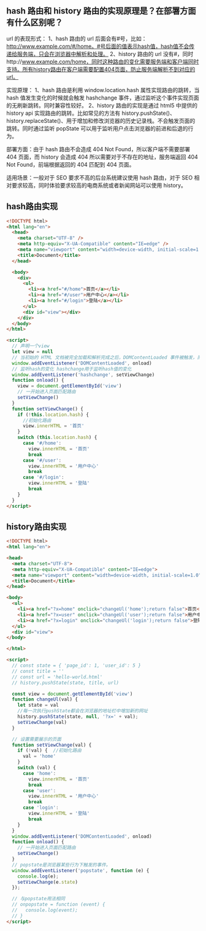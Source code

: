 ## hash 路由和 history 路由的实现原理是？在部署方面有什么区别呢？

url 的表现形式：
1、hash 路由的 url 后面会有#号，比如：http://www.example.com/#/home。#号后面的值表示hash值，hash值不会传递给服务端，只会在浏览器中解析和处理。
2、history 路由的 url 没有#，同时http://www.example.com/home，同时这种路由的变化需要服务端和客户端同时支持。所有history路由在客户端需要配置404页面，防止服务端解析不到对应的url。

实现原理：
1、hash 路由是利用 window.location.hash 属性实现路由的跳转，当 hash 值发生变化的时候就会触发 hashchange 事件，通过监听这个事件实现页面的无刷新跳转。同时兼容性较好。
2、history 路由的实现是通过 html5 中提供的 history api 实现路由的跳转。比如常见的方法有 history.pushState()、history.replaceState()、用于增加和修改浏览器的历史记录栈。不会触发页面的跳转。同时通过监听 popState 可以用于监听用户点击浏览器的前进和后退的行为。

部署方面：由于 hash 路由不会造成 404 Not Found，所以客户端不需要部署 404 页面，而 history 会造成 404 所以需要对于不存在的地址，服务端返回 404 Not Found，前端根据返回的 404 匹配到 404 页面。

适用场景：一般对于 SEO 要求不高的后台系统建议使用 hash 路由，对于 SEO 相对要求较高，同时体验要求较高的电商系统或者新闻网站可以使用 history。

## hash路由实现

```html
<!DOCTYPE html>
<html lang="en">
  <head>
    <meta charset="UTF-8" />
    <meta http-equiv="X-UA-Compatible" content="IE=edge" />
    <meta name="viewport" content="width=device-width, initial-scale=1.0" />
    <title>Document</title>
  </head>

  <body>
    <div>
      <ul>
        <li><a href="#/home">首页</a></li>
        <li><a href="#/user">用户中心</a></li>
        <li><a href="#/login">登陆</a></li>
      </ul>
      <div id="view"></div>
    </div>
  </body>
</html>

<script>
  // 声明一个view
  let view = null
  // 当初始的 HTML 文档被完全加载和解析完成之后，DOMContentLoaded 事件被触发，而无需等待样式表、图像和子框架的完全加载。
  window.addEventListener('DOMContentLoaded', onload)
  // 监听hash的变化 hashchange用于监听hash值的变化
  window.addEventListener('hashchange', setViewChange)
  function onload() {
    view = document.getElementById('view')
    // 一开始进入页面匹配路由
    setViewChange()
  }
  function setViewChange() {
    if (!this.location.hash) {
      //初始化路由
      view.innerHTML = '首页'
    }
    switch (this.location.hash) {
      case '#/home':
        view.innerHTML = '首页'
        break
      case '#/user':
        view.innerHTML = '用户中心'
        break
      case '#/login':
        view.innerHTML = '登陆'
        break
    }
  }
</script>
```

## history路由实现

```html
<!DOCTYPE html>
<html lang="en">

<head>
  <meta charset="UTF-8">
  <meta http-equiv="X-UA-Compatible" content="IE=edge">
  <meta name="viewport" content="width=device-width, initial-scale=1.0">
  <title>Document</title>
</head>

<body>
  <ul>
    <li><a href="?x=home" onclick="changeUl('home');return false">首页</a></li>
    <li><a href="?x=user" onclick="changeUl('user');return false">用户中心</a></li>
    <li><a href="?x=login" onclick="changeUl('login');return false">登陆</a></li>
  </ul>
  <div id="view">
</body>

</html>

<script>
  // const state = { 'page_id': 1, 'user_id': 5 }
  // const title = ''
  // const url = 'hello-world.html'
  // history.pushState(state, title, url)

  const view = document.getElementById('view')
  function changeUl(val) {
    let state = val
    //每一次执行pushState都会在浏览器的地址栏中增加新的网址
    history.pushState(state, null, '?x=' + val);
    setViewChange(val)
  }

  // 设置需要展示的页面
  function setViewChange(val) {
    if (!val) {  //初始化路由
      val = 'home'
    }
    switch (val) {
      case 'home':
        view.innerHTML = '首页'
        break
      case 'user':
        view.innerHTML = '用户中心'
        break
      case 'login':
        view.innerHTML = '登陆'
        break
    }
  }
  window.addEventListener('DOMContentLoaded', onload)
  function onload() {
    // 一开始进入页面匹配路由
    setViewChange()
  }
  // popstate是浏览器某些行为下触发的事件。
  window.addEventListener('popstate', function (e) {
    console.log(e);
    setViewChange(e.state)
  });

  // 与popstate用法相同
  // onpopstate = function (event) {
  //   console.log(event);
  // }
</script>

```
